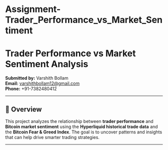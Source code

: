 # Assignment-Trader_Performance_vs_Market_Sentiment
# Trader Performance vs Market Sentiment Analysis

**Submitted by:** Varshith Bollam  
**Email:** varshithbollam12@gmail.com  
**Phone:** +91-7382480412  

---

## 📖 Overview

This project analyzes the relationship between **trader performance** and **Bitcoin market sentiment** using the **Hyperliquid historical trade data** and the **Bitcoin Fear & Greed Index**. The goal is to uncover patterns and insights that can help drive smarter trading strategies.

---
